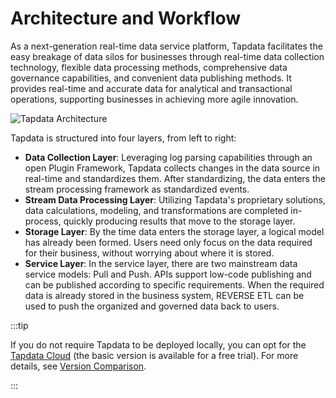 # Architecture and Workflow

As a next-generation real-time data service platform, Tapdata facilitates the easy breakage of data silos for businesses through real-time data collection technology, flexible data processing methods, comprehensive data governance capabilities, and convenient data publishing methods. It provides real-time and accurate data for analytical and transactional operations, supporting businesses in achieving more agile innovation.

![Tapdata Architecture](https://20778419.s21i.faiusr.com/3/2/ABUIABADGAAgtLr-lgYotInUhwYwgA84uAg.gif)

Tapdata is structured into four layers, from left to right:

- **Data Collection Layer**: Leveraging log parsing capabilities through an open Plugin Framework, Tapdata collects changes in the data source in real-time and standardizes them. After standardizing, the data enters the stream processing framework as standardized events.
- **Stream Data Processing Layer**: Utilizing Tapdata's proprietary solutions, data calculations, modeling, and transformations are completed in-process, quickly producing results that move to the storage layer.
- **Storage Layer**: By the time data enters the storage layer, a logical model has already been formed. Users need only focus on the data required for their business, without worrying about where it is stored.
- **Service Layer**: In the service layer, there are two mainstream data service models: Pull and Push. APIs support low-code publishing and can be published according to specific requirements. When the required data is already stored in the business system, REVERSE ETL can be used to push the organized and governed data back to users.

:::tip

If you do not require Tapdata to be deployed locally, you can opt for the [Tapdata Cloud](../../cloud/what-is-tapdata-cloud.md) (the basic version is available for a free trial). For more details, see [Version Comparison](https://tapdata.net/pricing.html).

:::